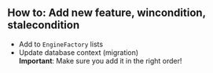﻿## How to: Add new feature, wincondition, stalecondition
* Add to `EngineFactory` lists
* Update database context (migration)  
**Important**: Make sure you add it in the right order!